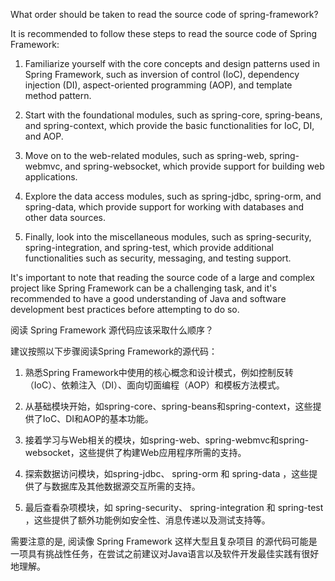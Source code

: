 What order should be taken to read the source code of spring-framework?

It is recommended to follow these steps to read the source code of Spring Framework:

1. Familiarize yourself with the core concepts and design patterns used in Spring Framework, such as inversion of control (IoC), dependency injection (DI), aspect-oriented programming (AOP), and template method pattern.

2. Start with the foundational modules, such as spring-core, spring-beans, and spring-context, which provide the basic functionalities for IoC, DI, and AOP.

3. Move on to the web-related modules, such as spring-web, spring-webmvc, and spring-websocket, which provide support for building web applications.

4. Explore the data access modules, such as spring-jdbc, spring-orm, and spring-data, which provide support for working with databases and other data sources.

5. Finally, look into the miscellaneous modules, such as spring-security, spring-integration, and spring-test, which provide additional functionalities such as security, messaging, and testing support.

It's important to note that reading the source code of a large and complex project like Spring Framework can be a challenging task, and it's recommended to have a good understanding of Java and software development best practices before attempting to do so.

阅读 Spring Framework 源代码应该采取什么顺序？

建议按照以下步骤阅读Spring Framework的源代码：

1. 熟悉Spring Framework中使用的核心概念和设计模式，例如控制反转（IoC）、依赖注入（DI）、面向切面编程（AOP）和模板方法模式。

2. 从基础模块开始，如spring-core、spring-beans和spring-context，这些提供了IoC、DI和AOP的基本功能。

3. 接着学习与Web相关的模块，如spring-web、spring-webmvc和spring-websocket，这些提供了构建Web应用程序所需的支持。

4. 探索数据访问模块，如spring-jdbc、 spring-orm 和 spring-data ，这些提供了与数据库及其他数据源交互所需的支持。

5. 最后查看杂项模块，如 spring-security、 spring-integration 和 spring-test ，这些提供了额外功能例如安全性、消息传递以及测试支持等。

需要注意的是, 阅读像 Spring Framework 这样大型且复杂项目 的源代码可能是一项具有挑战性任务，在尝试之前建议对Java语言以及软件开发最佳实践有很好地理解。
